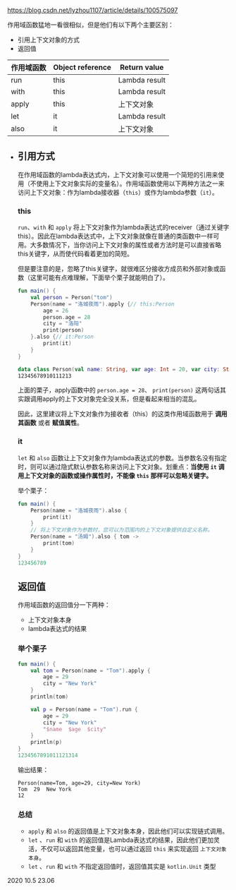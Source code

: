https://blog.csdn.net/lyzhou1107/article/details/100575097

作用域函数猛地一看很相似，但是他们有以下两个主要区别：

- 引用上下文对象的方式
- 返回值

| 作用域函数 | Object reference | Return value  |
| ---------- | ---------------- | ------------- |
| run        | this             | Lambda result |
| with       | this             | Lambda result |
| apply      | this             | 上下文对象    |
| let        | it               | Lambda result |
| also       | it               | 上下文对象    |

- ## 引用方式

  在作用域函数的lambda表达式内，上下文对象可以使用一个简短的引用来使用（不使用上下文对象实际的变量名）。作用域函数使用以下两种方法之一来访问上下文对象：作为lambda接收器（`this`）或作为lambda参数（`it`）。

  ### this

  `run`、`with` 和 `apply` 将上下文对象作为lambda表达式的receiver（通过关键字this）。因此在lambda表达式中，上下文对象就像在普通的类函数中一样可用。大多数情况下，当你访问上下文对象的属性或者方法时是可以直接省略this关键字，从而使代码看着更加的简短。

  但是要注意的是，忽略了this关键字，就很难区分接收方成员和外部对象或函数（这里可能有点难理解，下面举个栗子就能明白了）。

  ```kotlin
  fun main() {
      val person = Person("tom")
      Person(name = "洛城夜雨").apply {// this:Person
          age = 26
          person.age = 28
          city = "洛阳"
          print(person)
      }.also {// it:Person
          print(it)
      }
  }
  
  data class Person(val name: String, var age: Int = 20, var city: String = "北京")
  12345678910111213
  ```

  上面的栗子，apply函数中的 `person.age = 28`、 `print(person)` 这两句话其实跟调用apply的上下文对象完全没关系，但是看起来相当的混乱。

  因此，这里建议将上下文对象作为接收者（this）的这类作用域函数用于 **调用其函数** 或者 **赋值属性**。

  ### it

  `let` 和 `also` 函数让上下文对象作为lambda表达式的参数。当参数名没有指定时，则可以通过隐式默认参数名称来访问上下文对象。划重点：**当使用 `it` 调用上下文对象的函数或操作属性时，不能像 `this` 那样可以忽略关键字。**

  举个栗子：

  ```kotlin
  fun main() {
      Person(name = "洛城夜雨").also {
          print(it)
      }
      // 将上下文对象作为参数时，您可以为范围内的上下文对象提供自定义名称。
      Person(name = "汤姆").also { tom ->
          print(tom)
      }
  }
  123456789
  ```

  ## 返回值

  作用域函数的返回值分一下两种：

  - 上下文对象本身
  - lambda表达式的结果

  ### 举个栗子

  ```kotlin
  fun main() {
      val tom = Person(name = "Tom").apply {
          age = 29
          city = "New York"
      }
      println(tom)
  
      val p = Person(name = "Tom").run {
          age = 29
          city = "New York"
          "$name  $age  $city"
      }
      println(p)
  }
  1234567891011121314
  ```

  输出结果：

  ```shell
  Person(name=Tom, age=29, city=New York)
  Tom  29  New York
  12
  ```

  ### 总结

  - `apply` 和 `also` 的返回值是上下文对象本身，因此他们可以实现链式调用。
  - `let` 、`run` 和 `with` 的返回值是Lambda表达式的结果，因此他们更加灵活，不仅可以返回其他变量，也可以通过返回 `this` 来实现返回 `上下文对象本身`。
  - `let` 、`run` 和 `with` 不指定返回值时，返回值其实是 `kotlin.Unit` 类型





2020 10.5 23.06
